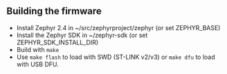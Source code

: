 Building the firmware
---------------------

* Install Zephyr 2.4 in ~/src/zephyrproject/zephyr (or set ZEPHYR_BASE)
* Install the Zephyr SDK in ~/zephyr-sdk (or set ZEPHYR_SDK_INSTALL_DIR)
* Build with `make`
* Use `make flash` to load with SWD (ST-LINK v2/v3) or `make dfu` to load with USB DFU.
